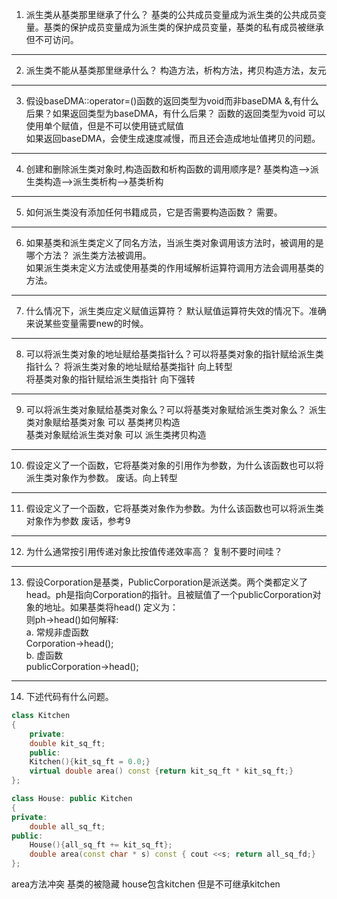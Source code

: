 1. 派生类从基类那里继承了什么？
基类的公共成员变量成为派生类的公共成员变量。基类的保护成员变量成为派生类的保护成员变量，基类的私有成员被继承但不可访问。

---

2. 派生类不能从基类那里继承什么？
构造方法，析构方法，拷贝构造方法，友元

---

3. 假设baseDMA::operator=()函数的返回类型为void而非baseDMA &,有什么后果？如果返回类型为baseDMA，有什么后果？
函数的返回类型为void 可以使用单个赋值，但是不可以使用链式赋值  
如果返回baseDMA，会使生成速度减慢，而且还会造成地址值拷贝的问题。  

---

4. 创建和删除派生类对象时,构造函数和析构函数的调用顺序是?
基类构造-->派生类构造-->派生类析构-->基类析构  

---

5. 如何派生类没有添加任何书籍成员，它是否需要构造函数？
需要。

---

6. 如果基类和派生类定义了同名方法，当派生类对象调用该方法时，被调用的是哪个方法？
派生类方法被调用。  
如果派生类未定义方法或使用基类的作用域解析运算符调用方法会调用基类的方法。  

---

7. 什么情况下，派生类应定义赋值运算符？
默认赋值运算符失效的情况下。准确来说某些变量需要new的时候。

---

8. 可以将派生类对象的地址赋给基类指针么？可以将基类对象的指针赋给派生类指针么？
将派生类对象的地址赋给基类指针  向上转型  
将基类对象的指针赋给派生类指针  向下强转  

---

9. 可以将派生类对象赋给基类对象么？可以将基类对象赋给派生类对象么？
派生类对象赋给基类对象  可以  基类拷贝构造  
基类对象赋给派生类对象  可以  派生类拷贝构造  

---

10. 假设定义了一个函数，它将基类对象的引用作为参数，为什么该函数也可以将派生类对象作为参数。
废话。向上转型  

---

11. 假设定义了一个函数，它将基类对象作为参数。为什么该函数也可以将派生类对象作为参数
废话，参考9

---

12. 为什么通常按引用传递对象比按值传递效率高？
复制不要时间哇？

---

13. 假设Corporation是基类，PublicCorporation是派送类。两个类都定义了head。ph是指向Corporation的指针。且被赋值了一个publicCorporation对象的地址。如果基类将head()
定义为：  
则ph->head()如何解释:  
a. 常规非虚函数  
Corporation->head();  
b. 虚函数  
publicCorporation->head();   

---

14. 下述代码有什么问题。
```cpp
class Kitchen
{
    private:
    double kit_sq_ft;
    public:
    Kitchen(){kit_sq_ft = 0.0;}
    virtual double area() const {return kit_sq_ft * kit_sq_ft;}
};

class House: public Kitchen
{
private:
    double all_sq_ft;
public:
    House(){all_sq_ft += kit_sq_ft};
    double area(const char * s) const { cout <<s; return all_sq_fd;}
};
```

area方法冲突 基类的被隐藏
house包含kitchen 但是不可继承kitchen  


